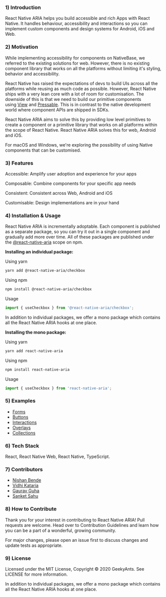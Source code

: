 ### 1) Introduction

React Native ARIA helps you build accessible and rich Apps with React Native. It handles behaviour, accessibility and interactions so you can implement custom components and design systems for Android, iOS and Web.

### 2) Motivation

While implementing accessibility for components on NativeBase, we referred to the existing solutions for web. However, there is no existing component library that works on all the platforms without limiting it's styling, behavior and accessibility.

React Native has raised the expectations of devs to build UIs across all the platforms while reusing as much code as possible. However, React Native ships with a very lean core with a lot of room for customisation. The downside of this is that we need to build our primitive components using [View](https://reactnative.dev/docs/view) and [Pressable](https://reactnative.dev/docs/pressable). This is in contrast to the native development world where component APIs are shipped in SDKs.

React Native ARIA aims to solve this by providing low level primitives to create a component or a primitive library that works on all platforms within the scope of React Native. React Native ARIA solves this for web, Android and iOS.

For macOS and Windows, we're exploring the possibility of using Native components that can be customised.

### 3) Features

Accessible: Amplify user adoption and experience for your apps

Composable: Combine components for your specific app needs

Consistent: Consistent across Web, Android and iOS

Customisable: Design implementations are in your hand

### 4) Installation & Usage

React Native ARIA is incrementally adoptable. Each component is published as a separate package, so you can try it out in a single component and gradually add more over time. All of these packages are published under the [@react-native-aria](https://www.npmjs.com/org/react-native-aria) scope on npm.

**Installing an individual package:**

Using yarn

```bash
yarn add @react-native-aria/checkbox
```

Using npm

```bash
npm install @react-native-aria/checkbox
```

Usage

```jsx
import { useCheckbox } from '@react-native-aria/checkbox';
```

In addition to individual packages, we offer a mono package which contains all the React Native ARIA hooks at one place.

**Installing the mono package:**

Using yarn

```bash
yarn add react-native-aria
```

Using npm

```bash
npm install react-native-aria
```

Usage

```jsx
import { useCheckbox } from 'react-native-aria';
```

### 5) Examples

- [Forms](https://geekyants.github.io/react-native-aria/docs/useCheckbox?utm_source=GitHub&utm_medium=README&utm_campaign=RN%20ARIA)
- [Buttons](https://geekyants.github.io/react-native-aria/docs/useToggleButton?utm_source=GitHub&utm_medium=README&utm_campaign=RN%20ARIA)
- [Interactions](https://geekyants.github.io/react-native-aria/docs/useHover?utm_source=GitHub&utm_medium=README&utm_campaign=RN%20ARIA)
- [Overlays](https://geekyants.github.io/react-native-aria/docs/useOverlayPosition?utm_source=GitHub&utm_medium=README&utm_campaign=RN%20ARIA)
- [Collections](https://geekyants.github.io/react-native-aria/docs/useMenu?utm_source=GitHub&utm_medium=README&utm_campaign=RN%20ARIA)

### 6) Tech Stack

React, React Native Web, React Native, TypeScript.

### 7) Contributors

- [Nishan Bende](https://github.com/intergalacticspacehighway)
- [Vidhi Kataria](https://github.com/vidhi499)
- [Gaurav Guha](https://github.com/gauravguha)
- [Sanket Sahu](https://github.com/sanketsahu)

### 8) How to Contribute

Thank you for your interest in contributing to React Native ARIA! Pull requests are welcome. Head over to Contribution Guidelines and learn how you can be a part of a wonderful, growing community.

For major changes, please open an issue first to discuss changes and update tests as appropriate.

### 9) License

Licensed under the MIT License, Copyright © 2020 GeekyAnts. See LICENSE for more information.

In addition to individual packages, we offer a mono package which contains all the React Native ARIA hooks at one place.
